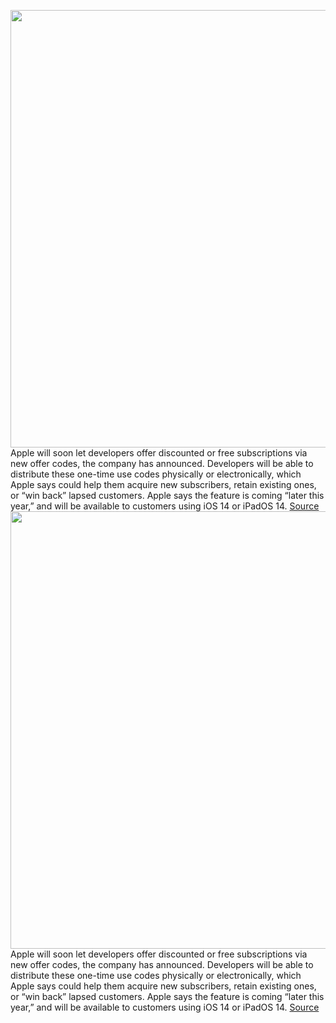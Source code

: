 <img src='https://cdn.vox-cdn.com/thumbor/tO6Zl5xXHeBjDgNxeBUjAY8py-Y=/0x0:1966x1310/1200x800/filters:focal(826x498:1140x812)/cdn.vox-cdn.com/uploads/chorus_image/image/67346180/msedge_SX3gZWlWdu.0.jpg' width='700px' /><br/>
Apple will soon let developers offer discounted or free subscriptions via new offer codes, the company has announced. Developers will be able to distribute these one-time use codes physically or electronically, which Apple says could help them acquire new subscribers, retain existing ones, or “win back” lapsed customers. Apple says the feature is coming “later this year,” and will be available to customers using iOS 14 or iPadOS 14.
<a href='https://www.theverge.com/2020/9/3/21419634/apple-app-store-subscription-offer-codes-ios-ipados-14'> Source <a/><img src='https://cdn.vox-cdn.com/thumbor/tO6Zl5xXHeBjDgNxeBUjAY8py-Y=/0x0:1966x1310/1200x800/filters:focal(826x498:1140x812)/cdn.vox-cdn.com/uploads/chorus_image/image/67346180/msedge_SX3gZWlWdu.0.jpg' width='700px' /><br/>
Apple will soon let developers offer discounted or free subscriptions via new offer codes, the company has announced. Developers will be able to distribute these one-time use codes physically or electronically, which Apple says could help them acquire new subscribers, retain existing ones, or “win back” lapsed customers. Apple says the feature is coming “later this year,” and will be available to customers using iOS 14 or iPadOS 14.
<a href='https://www.theverge.com/2020/9/3/21419634/apple-app-store-subscription-offer-codes-ios-ipados-14'> Source <a/>